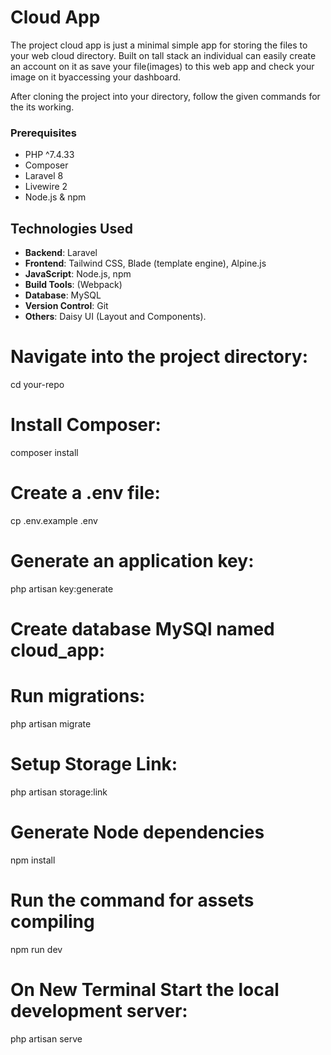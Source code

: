 # Cloud App

The project cloud app is just a minimal simple app for storing the files to your web cloud directory. Built on tall stack an individual can easily create an account on it as save your file(images) to this web app and check your image on it byaccessing your dashboard. 

After cloning the project into your directory, follow the given commands for the its working.


### Prerequisites
- PHP ^7.4.33
- Composer
- Laravel 8
- Livewire 2
- Node.js & npm


## Technologies Used

- **Backend**: Laravel
- **Frontend**: Tailwind CSS, Blade (template engine), Alpine.js
- **JavaScript**: Node.js, npm
- **Build Tools**: (Webpack)
- **Database**: MySQL
- **Version Control**: Git
- **Others**: Daisy UI (Layout and Components).


# Navigate into the project directory:
cd your-repo

# Install Composer:
composer install


# Create a .env file:
cp .env.example .env


# Generate an application key:
php artisan key:generate


# Create database MySQl named cloud_app:


# Run migrations:
php artisan migrate


# Setup Storage Link:
php artisan storage:link


# Generate Node dependencies
npm install


# Run the command for assets compiling
npm run dev


# On New Terminal Start the local development server:
php artisan serve
